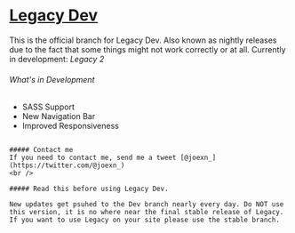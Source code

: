 # [Legacy Dev](https://legacy-framework.com)
This is the official branch for Legacy Dev. Also known as nightly releases due to the fact that some things might not work correctly or at all.
Currently in development: *Legacy 2*
<br />
###### What's in Development
  * SASS Support
  * New Navigation Bar
  * Improved Responsiveness 
~~~

##### Contact me
If you need to contact me, send me a tweet [@joexn_](https://twitter.com/@joexn_)
<br />

##### Read this before using Legacy Dev.

New updates get psuhed to the Dev branch nearly every day. Do NOT use this version, it is no where near the final stable release of Legacy.
If you want to use Legacy on your site please use the stable branch.
